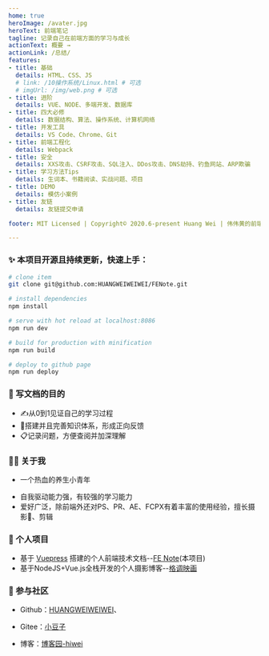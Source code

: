 ```yaml
---
home: true
heroImage: /avater.jpg
heroText: 前端笔记
tagline: 记录自己在前端方面的学习与成长
actionText: 概要 →
actionLink: /总结/
features:
- title: 基础
  details: HTML、CSS、JS
  # link: /10操作系统/Linux.html # 可选
  # imgUrl: /img/web.png # 可选
- title: 进阶
  details: VUE、NODE、多端开发、数据库
- title: 四大必修
  details: 数据结构、算法、操作系统、计算机网络
- title: 开发工具
  details: VS Code、Chrome、Git
- title: 前端工程化
  details: Webpack
- title: 安全
  details: XXS攻击、CSRF攻击、SQL注入、DDos攻击、DNS劫持、钓鱼网站、ARP欺骗
- title: 学习方法Tips
  details: 生词本、书籍阅读、实战问题、项目
- title: DEMO
  details: 模仿小案例
- title: 友链
  details: 友链提交申请

footer: MIT Licensed | Copyright© 2020.6-present Huang Wei | 伟伟黄的前端笔记 *:٩(๑´ᵕ`)۶:* | 赣ICP备20002284号-2

---
```




### :sparkles: 本项目开源且持续更新，快速上手：
```bash
# clone item
git clone git@github.com:HUANGWEIWEIWEI/FENote.git

# install dependencies
npm install 

# serve with hot reload at localhost:8086
npm run dev

# build for production with minification
npm run build

# deploy to github page
npm run deploy

```



### :dart: 写文档的目的
* :writing_hand:从0到1见证自己的学习过程
* :1st_place_medal:搭建并且完善知识体系，形成正向反馈
* :clipboard:记录问题，方便查阅并加深理解

### :raising_hand_man: 关于我

<!-- - 2020届软件工程专业毕业生 -->
- 一个热血的养生小青年
<!-- - 求职意向：前端开发工程师 -->
- 自我驱动能力强，有较强的学习能力
- 爱好广泛，除前端外还对PS、PR、AE、FCPX有着丰富的使用经验，擅长摄影:camera_flash:、剪辑

### :green_book: 个人项目
* 基于 [Vuepress](https://www.vuepress.cn/) 搭建的个人前端技术文档--[FE Note](https://dignified.cn)(本项目)
* 基于NodeJS+Vue.js全栈开发的个人摄影博客--[格调映画](https://huangweiphoto.cn)

### :beer: 参与社区

- Github：[HUANGWEIWEIWEI](https://github.com/HUANGWEIWEIWEI)、

- Gitee：[小豆子](https://gitee.com/hello_hww)

- 博客：[博客园-hiwei](https://www.cnblogs.com/hiwei/)

